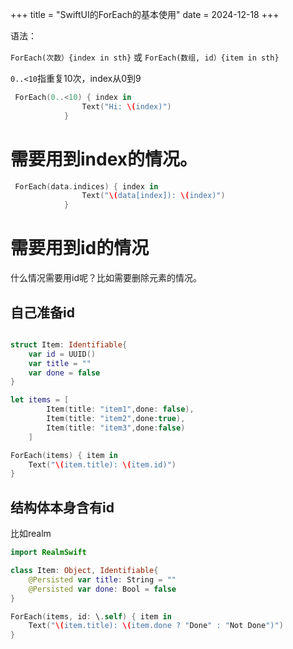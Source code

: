 +++
title = "SwiftUI的ForEach的基本使用"
date = 2024-12-18
+++

语法：

`ForEach(次数）{index in sth}` 或 `ForEach(数组, id）{item in sth}`

`0..<10`指重复10次，index从0到9

```swift
 ForEach(0..<10) { index in
                Text("Hi: \(index)")
            }
```

# 需要用到index的情况。

```swift
 ForEach(data.indices) { index in
                Text("\(data[index]): \(index)")
            }
```

# 需要用到id的情况

什么情况需要用id呢？比如需要删除元素的情况。

## 自己准备id

```swift

struct Item: Identifiable{
    var id = UUID()
    var title = ""
    var done = false
}

let items = [
        Item(title: "item1",done: false),
        Item(title: "item2",done:true),
        Item(title: "item3",done:false)
    ]

ForEach(items) { item in
	Text("\(item.title): \(item.id)")
}
```

##  结构体本身含有id

比如realm

```swift
import RealmSwift

class Item: Object, Identifiable{
    @Persisted var title: String = ""
    @Persisted var done: Bool = false
}

ForEach(items, id: \.self) { item in
	Text("\(item.title): \(item.done ? "Done" : "Not Done")")
}
```
